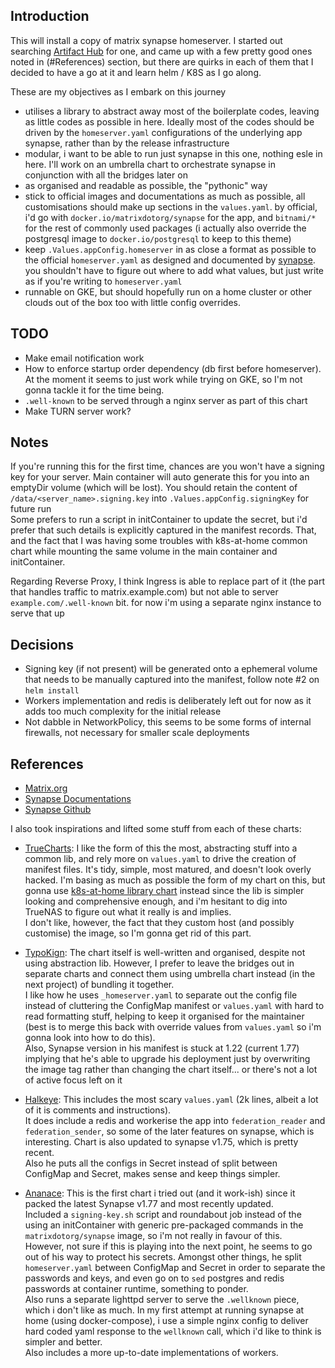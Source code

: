 ## Introduction
This will install a copy of matrix synapse homeserver. I started out searching [Artifact Hub](https://artifacthub.io/) for one, and came up with a few pretty good ones noted in (#References) section, but there are quirks in each of them that I decided to have a go at it and learn helm / K8S as I go along.

These are my objectives as I embark on this journey
- utilises a library to abstract away most of the boilerplate codes, leaving as little codes as possible in here. Ideally most of the codes should be driven by the `homeserver.yaml` configurations of the underlying app synapse, rather than by the release infrastructure
- modular, i want to be able to run just synapse in this one, nothing esle in here. I'll work on an umbrella chart to orchestrate synapse in conjunction with all the bridges later on
- as organised and readable as possible, the "pythonic" way
- stick to official images and documentations as much as possible, all customisations should make up sections in the `values.yaml`. by official, i'd go with `docker.io/matrixdotorg/synapse` for the app, and `bitnami/*` for the rest of commonly used packages (i actually also override the postgresql image to `docker.io/postgresql` to keep to this theme)
- keep `.Values.appConfig.homeserver` in as close a format as possible to the official `homeserver.yaml` as designed and documented by [synapse](https://matrix-org.github.io/synapse/latest/usage/configuration/config_documentation.html). you shouldn't have to figure out where to add what values, but just write as if you're writing to `homeserver.yaml`
- runnable on GKE, but should hopefully run on a home cluster or other clouds out of the box too with little config overrides.

## TODO
- Make email notification work
- How to enforce startup order dependency (db first before homeserver). At the moment it seems to just work while trying on GKE, so I'm not gonna tackle it for the time being.
- `.well-known` to be served through a nginx server as part of this chart
- Make TURN server work?

## Notes
If you're running this for the first time, chances are you won't have a signing key for your server. Main container will auto generate this for you into an emptyDir volume (which will be lost). You should retain the content of `/data/<server_name>.signing.key` into `.Values.appConfig.signingKey` for future run <br>
Some prefers to run a script in initContainer to update the secret, but i'd prefer that such details is explicitly captured in the manifest records. That, and the fact that I was having some troubles with k8s-at-home common chart while mounting the same volume in the main container and initContainer.

Regarding Reverse Proxy, I think Ingress is able to replace part of it (the part that handles traffic to matrix.example.com) but not able to server `example.com/.well-known` bit. for now i'm using a separate nginx instance to serve that up

## Decisions
- Signing key (if not present) will be generated onto a ephemeral volume that needs to be manually captured into the manifest, follow note #2 on `helm install`
- Workers implementation and redis is deliberately left out for now as it adds too much complexity for the initial release
- Not dabble in NetworkPolicy, this seems to be some forms of internal firewalls, not necessary for smaller scale deployments

## References
- [Matrix.org](https://matrix.org/)
- [Synapse Documentations](https://matrix-org.github.io/synapse/latest/welcome_and_overview.html)
- [Synapse Github](https://github.com/matrix-org/synapse)

I also took inspirations and lifted some stuff from each of these charts:
- [TrueCharts](https://github.com/truecharts/charts/tree/master/charts/stable/synapse): I like the form of this the most, abstracting stuff into a common lib, and rely more on `values.yaml` to drive the creation of manifest files. It's tidy, simple, most matured, and doesn't look overly hacked. I'm basing as much as possible the form of my chart on this, but gonna use [k8s-at-home library chart](https://github.com/k8s-at-home/library-charts) instead since the lib is simpler looking and comprehensive enough, and i'm hesitant to dig into TrueNAS to figure out what it really is and implies. <br>
I don't like, however, the fact that they custom host (and possibly customise) the image, so I'm gonna get rid of this part.

- [TypoKign](https://github.com/typokign/matrix-chart): The chart itself is well-written and organised, despite not using abstraction lib. However, I prefer to leave the bridges out in separate charts and connect them using umbrella chart instead (in the next project) of bundling it together. <br>
I like how he uses `_homeserver.yaml` to separate out the config file instead of cluttering the ConfigMap manifest or `values.yaml` with hard to read formatting stuff, helping to keep it organised for the maintainer (best is to merge this back with override values from `values.yaml` so i'm gonna look into how to do this). <br>
Also, Synapse version in his manifest is stuck at 1.22 (current 1.77) implying that he's able to upgrade his deployment just by overwriting the image tag rather than changing the chart itself... or there's not a lot of active focus left on it

- [Halkeye](https://github.com/halkeye-helm-charts/synapse): This includes the most scary `values.yaml` (2k lines, albeit a lot of it is comments and instructions). <br>
It does include a redis and workerise the app into `federation_reader` and `federation_sender`, so some of the later features on synapse, which is interesting. Chart is also updated to synapse v1.75, which is pretty recent. <br>
Also he puts all the configs in Secret instead of split between ConfigMap and Secret, makes sense and keep things simpler.

- [Ananace](https://github.com/ananace/personal-charts/tree/master/charts/matrix-synapse): This is the first chart i tried out (and it work-ish) since it packed the latest Synapse v1.77 and most recently updated. <br>
Included a `signing-key.sh` script and roundabout job instead of the using an initContainer with generic pre-packaged commands in the `matrixdotorg/synapse` image, so i'm not really in favour of this. <br>
However, not sure if this is playing into the next point, he seems to go out of his way to protect his secrets. Amongst other things, he split `homeserver.yaml` between ConfigMap and Secret in order to separate the passwords and keys, and even go on to `sed` postgres and redis passwords at container runtime, something to ponder. <br>
Also runs a separate lighttpd server to serve the `.wellknown` piece, which i don't like as much. In my first attempt at running synapse at home (using docker-compose), i use a simple nginx config to deliver hard coded yaml response to the `wellknown` call, which i'd like to think is simpler and better. <br>
Also includes a more up-to-date implementations of workers.
